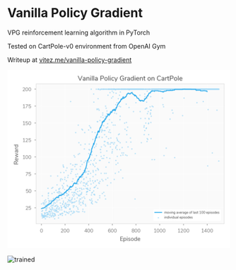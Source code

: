 # Vanilla Policy Gradient

VPG reinforcement learning algorithm in PyTorch

Tested on CartPole-v0 environment from OpenAI Gym

Writeup at [vitez.me/vanilla-policy-gradient](https://vitez.me/vanilla-policy-gradient)

![graph](/cartpole.png)

![trained](/cartpole.gif)
